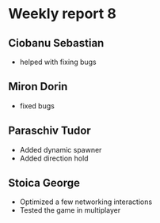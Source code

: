 # Weekly report 8

## Ciobanu Sebastian
* helped with fixing bugs

## Miron Dorin
* fixed bugs

## Paraschiv Tudor
* Added dynamic spawner
* Added direction hold

## Stoica George
* Optimized a few networking interactions
* Tested the game in multiplayer
